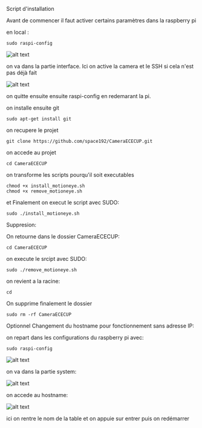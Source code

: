 Script d'installation

Avant de commencer il faut activer certains paramètres dans la raspberry pi

en local :

```
sudo raspi-config
```

![alt text](https://i.imgur.com/XaB0BJw.png)

on va dans la partie interface.
Ici on active la camera et le SSH si cela n'est pas déjà fait

![alt text](https://i.imgur.com/Kb0QLCh.png)

on quitte ensuite ensuite raspi-config en redemarant la pi.

on installe ensuite git
```
sudo apt-get install git
```

on recupere le projet

```
git clone https://github.com/space192/CameraECECUP.git
```
on accede au projet
```
cd CameraECECUP
```
on transforme les scripts pourqu'il soit executables
```
chmod +x install_motioneye.sh
chmod +x remove_motioneye.sh
```

et Finalement on execut le script avec SUDO:
```
sudo ./install_motioneye.sh
```



Suppresion:

On retourne dans le dossier CameraECECUP:
```
cd CameraECECUP
```
on execute le srcipt avec SUDO:
```
sudo ./remove_motioneye.sh
```
on revient a la racine:
```
cd
```
On supprime finalement le dossier
```
sudo rm -rf CameraECECUP
```


Optionnel Changement du hostname pour fonctionnement sans adresse IP:

on repart dans les configurations du raspberry pi avec:
```
sudo raspi-config
```
![alt text](https://i.imgur.com/XaB0BJw.png)

on va dans la partie system:

![alt text](https://i.imgur.com/32mBbfc.png)

on accede au hostname:

![alt text](https://i.imgur.com/AdEnco5.png)

ici on rentre le nom de la table et on appuie sur entrer
puis on redémarrer
